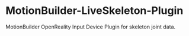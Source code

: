 # MotionBuilder-LiveSkeleton-Plugin
MotionBuilder OpenReality Input Device Plugin for skeleton joint data.
